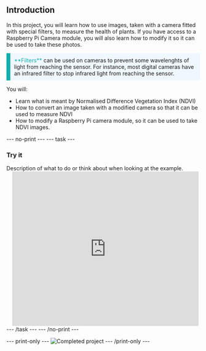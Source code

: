 ## Introduction

In this project, you will learn how to use images, taken with a camera fitted with special filters, to measure the health of plants. If you have access to a Raspberry Pi Camera module, you will also learn how to modify it so it can be used to take these photos.

<p style="border-left: solid; border-width:10px; border-color: #0faeb0; background-color: aliceblue; padding: 10px;">
<span style="color: #0faeb0">**Filters**</span> can be used on cameras to prevent some wavelenghts of light from reaching the sensor. For instance, most digital cameras have an infrared filter to stop infrared light from reaching the sensor.
</p>

You will:
+ Learn what is meant by Normalised Difference Vegetation Index (NDVI)
+ How to convert an image taken with a modified camera so that it can be used to measure NDVI
+ How to modify a Raspberry Pi camera module, so it can be used to take NDVI images.

--- no-print ---
--- task ---
### Try it
<div style="display: flex; flex-wrap: wrap">
<div style="flex-basis: 175px; flex-grow: 1">  
Description of what to do or think about when looking at the example.
</div>
<div class="scratch-preview" style="margin-left: 15px;">
  <iframe allowtransparency="true" width="485" height="402" src="https://scratch.mit.edu/projects/embed/485673032/?autostart=false" frameborder="0"></iframe>
</div>
</div>
--- /task ---
--- /no-print ---

--- print-only ---
![Completed project](images/showcase_static.png)
--- /print-only ---
